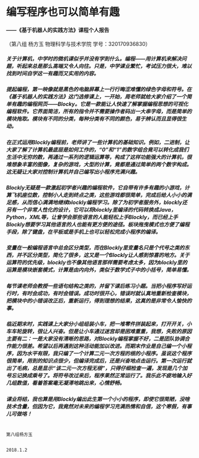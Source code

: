 # 编写程序也可以简单有趣

#### ——《基于机器人的实践方法》课程个人报告

（第八组   杨方玉    物理科学与技术学院     学号：320170936830）

##### 关于计算机，中学时的微机课似乎并没有学到什么。编程——用计算机来解决问题，听起来总是那么高端又令人向往。只是，中学课业繁忙，考试压力很大，难以找到时间自学这一有趣而又实用的内容。

##### 提起编程，第一映像就是黑色的电脑屏幕上一行行晦涩难懂的绿色字母和符号。在《基于机器人的实践方法》这门选修课上，一开始，周老师就给大家介绍了一个简单有趣的编程网页——Blocky。它是一款能让人快速了解掌握编程思想的可视化编程软件。它界面简洁，所有的指令并不需要操作者码出一大串字母，而是简单的模块拖取。模块有不同的分类，每种分类有不同的颜色，易于辨认而且显得很生动。

##### 在正式运用Blockly编程前，老师讲了一些计算机的基础知识。例如，二进制，让大家了解了计算机最底层是如何工作的，“0”和“1”的数字组合竟可以转化成我们生活中无穷的数，再通过一系列的逻辑运算等，构成了这样功能强大的计算机，很难想象丰富的图像，复杂的游戏，大型的计算，竟都是通过简单的两个数字构成。这无疑让大家对控制计算机并自己编写出小程序充满兴趣。

##### Blockly无疑是一款激起初学者兴趣的编程软件，它自带有许多有趣的小游戏，计算飞机座位数，控制小人走到终点之类，这些游戏都很简单，完成后给人小小的满足感，从而信心满满地继续blockly编程学习。除了为初学者服务外，blockly还另有一个非常人性化的设计，它可以将blockly里编译的代码转换成Java，Python，XML等，让曾学会那些语言的人能轻松上手Blockly，而已经上手Blockly想要学习其他语言的人也能有更方便的途径。板块拖曳模式也方便了编程手段，除了键盘，在平板或是手机上也可以轻松完成小程序的编译。

##### 变量在一般编程语言中总会区分类型，而在Blockly里变量名只是个代号之类的东西，并不区分类型，简化了很多，这又是一个Blockly让人感到惊喜的地方。关于运算符的优先级，blockly也不像其他语言那样需要考虑太多，因为blockly里的运算是模块嵌套模式，计算是由内向外，类似于数学式子中的小括号，简单易懂。

##### 每节课老师会教授一些语句结构之类的，并留下课后练习小题。当把小程序写好运行时，有时会成功，有时会错误。成功时很开心，错误时就认真地重新检查模块，把模块中的小错误改正后，重新运行，得到理想的结果，这真的是非常令人愉快的事。

##### 临近期末时，实践课上大家分小组组装小车，把一堆零件拼装起来，打开开关，小车车轮旋转，很让人兴奋。但是让小车通过迷宫却是困难重重，我想，失败的原因主要有二：一是大家没有清晰的思路，对Blockly编程掌握不好，二是团队协调合作能力很差。希望以后再遇到这种活动能加以改进。而期末作业是自己编一个小程序，因为水平有限，我只编了一个计算二元一次方程的根的小程序。虽说这个程序很简单，用到的知识点很少，但编译完成后，还是兴奋地点击运行。第一次运行就出了毛病，总是显示“该二元一次方程无根”，只得仔细检查一遍，发现是几个加号忘记换成乘号了。将符号改过来后，程序果然正常运行了。我乐此不疲地输入好几组数值，看着答案毫无凝滞地跳出来，心情舒畅。

##### 课业将结，我也算是用Blockly编出此生第一个小小的程序，即使它很简陋，没啥技术含量，但因为它，我竟然对未来的编程学习充满热情和自信，这个寒假，有事儿可做咯！

```
                                                                                                                                                                                                 第八组杨方玉

                                                                                                                                                                                                          2018.1.2 
```



